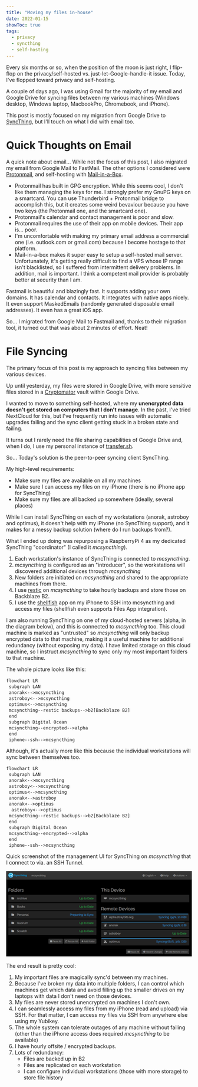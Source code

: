 ```yaml
---
title: "Moving my files in-house"
date: 2022-01-15
showToc: true
tags: 
  - privacy
  - syncthing
  - self-hosting
---
```


Every six months or so, when the position of the moon is just right, I flip-flop on the privacy/self-hosted vs. just-let-Google-handle-it issue.  Today, I've flopped toward privacy and self-hosting.

A couple of days ago, I was using Gmail for the majority of my email and Google Drive for syncing files between my various machines (Windows desktop, Windows laptop, MacbookPro, Chromebook, and iPhone).

This post is mostly focused on my migration from Google Drive to [SyncThing](https://www.syncthing.net), but I'll touch on what I did with email too.

# Quick Thoughts on Email

A quick note about email...  While not the focus of this post, I also migrated my email from Google Mail to FastMail.  The other options I considered were [Protonmail](https://www.protonmail.com), and self-hosting with [Mail-in-a-Box](https://https://mailinabox.email/).

* Protonmail has built in GPG encryption.  While this seems cool, I don't like them managing the keys for me.  I strongly prefer my GnuPG keys on a smartcard.  You can use Thunderbird + Protonmail bridge to accomplish this, but it creates some weird bevaviour because you have two keys (the Protonmail one, and the smartcard one).
* Protonmail's calendar and contact management is poor and slow.
* Protonmail requires the use of their app on mobile devices.  Their app is... poor.
* I'm uncomfortable with making my primary email address a commercial one (i.e. outlook.com or gmail.com) because I become hostage to that platform.
* Mail-in-a-box makes it super easy to setup a self-hosted mail server.  Unfortunately, it's getting really difficult to find a VPS whose IP range isn't blacklisted, so I suffered from intermittent delivery problems.  In addition, mail is important.  I think a competent mail provider is probably better at security than I am.

Fastmail is beautiful and blazingly fast.  It supports adding your own domains.  It has calendar and contacts.  It integrates with native apps nicely.  It even support MaskedEmails (randomly generated disposable email addresses).  It even has a great iOS app.

So... I migrated from Google Mail to Fastmail and, thanks to their migration tool, it turned out that was about 2 minutes of effort.  Neat!

# File Syncing

The primary focus of this post is my approach to syncing files between my various devices.

Up until yesterday, my files were stored in Google Drive, with more sensitive files stored in a [Cryptomator](https://cryptomator.org) vault within Google Drive. 

I wanted to move to something self-hosted, where my **unencrypted data doesn't get stored on computers that I don't manage**.  In the past, I've tried NextCloud for this, but I've frequently run into issues with automatic upgrades failing and the sync client getting stuck in a broken state and failing.

It turns out I rarely need the file sharing capabilities of Google Drive and, when I do, I use my personal instance of [transfer.sh](https://www.transfer.sh).

So... Today's solution is the peer-to-peer syncing client SyncThing.

<p>My high-level requirements:
<ul>
<li> Make sure my files are available on all my machines</li>
<li> Make sure I can access my files on my iPhone (there is no iPhone app for SyncThing)</li>
<li> Make sure my files are all backed up somewhere (ideally, several places)</li>
</ul>
</p>

While I can install SyncThing on each of my workstations (anorak, astroboy and optimus), it doesn't help with my iPhone (no SyncThing support), and it makes for a messy backup solution (where do I run backups from?).

What I ended up doing was repurposing a RaspberryPi 4 as my dedicated SyncThing "coordinator" (I called it *mcsyncthing*).

1. Each workstation's instance of SyncThing is connected to *mcsyncthing*.
2. *mcsyncthing* is configured as an "introducer", so the workstations will discovered additional devices through *mcsyncthing*
3. New folders are initiated on *mcsyncthing* and shared to the appropriate machines from there.
4. I use [restic](https://restic.net/) on *mcsyncthing* to take hourly backups and store those on Backblaze B2.
5. I use the [shellfish](https://shellfishapp.com/) app on my iPhone to SSH into mcsyncthing and access my files (shellfish even supports Files App integration).

I am also running SyncThing on one of my cloud-hosted servers (alpha, in the diagram below), and this is connected to *mcsyncthing* too.  This cloud machine is marked as "untrusted" so *mcsyncthing* will only backup encrypted data to that machine, making it a useful machine for additional redundancy (without exposing my data).  I have limited storage on this cloud machine, so I instruct *mcsyncthing* to sync only my most important folders to that machine.

The whole picture looks like this:

```mermaid
flowchart LR
 subgraph LAN
 anorak<-->mcsyncthing
 astroboy<-->mcsyncthing
 optimus<-->mcsyncthing
 mcsyncthing--restic backups-->b2[Backblaze B2]
 end 
 subgraph Digital Ocean
 mcsyncthing--encrypted-->alpha
 end
 iphone--ssh-->mcsyncthing
```

Although, it's actually more like this because the individual workstations will sync between themselves too.

```mermaid
flowchart LR
 subgraph LAN
 anorak<-->mcsyncthing
 astroboy<-->mcsyncthing
 optimus<-->mcsyncthing
 anorak<-->astroboy
 anorak<-->optimus
  astroboy<-->optimus
 mcsyncthing--restic backups-->b2[Backblaze B2]
 end 
 subgraph Digital Ocean
 mcsyncthing--encrypted-->alpha
 end
 iphone--ssh-->mcsyncthing
 ```

Quick screenshot of the management UI for SyncThing on *mcsyncthing* that I connect to via. an SSH Tunnel.
 
 ![](syncthing.png)

 The end result is pretty cool:
 
 1. My important files are magically sync'd between my machines.
 2. Because I've broken my data into multiple folders, I can control which machines get which data and avoid filling up the smaller drives on my laptops with data I don't need on those devices.
 3. My files are never stored unencrypted on machines I don't own.
 4. I can seamlessly access my files from my iPhone (read and upload) via SSH.  For that matter, I can access my files via SSH from anywhere else using my Yubikey.
 5. The whole system can tolerate outages of any machine without failing (other than the iPhone access does required *mcsyncthing* to be available)
 6. I have hourly offsite / encrypted backups.
 7. Lots of redundancy:
     * Files are backed up in B2
     * Files are replicated on each workstation
     * I can configure individual workstations (those with more storage) to store file history

